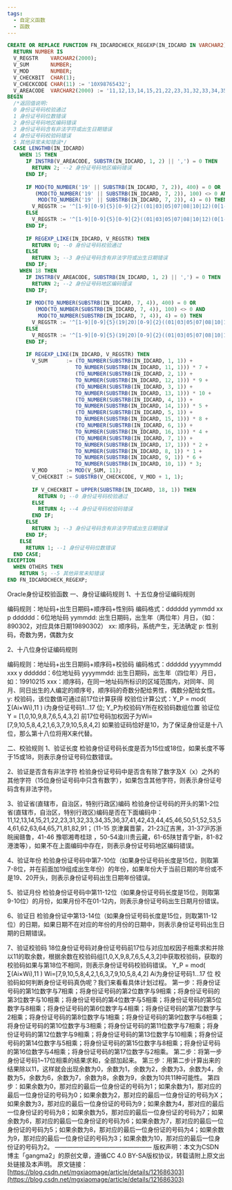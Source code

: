 ```yaml
---
tags:
  - 自定义函数
  - 函数
---
```


```sql
CREATE OR REPLACE FUNCTION FN_IDCARDCHECK_REGEXP(IN_IDCARD IN VARCHAR2)
  RETURN NUMBER IS
  V_REGSTR    VARCHAR2(2000);
  V_SUM       NUMBER;
  V_MOD       NUMBER;
  V_CHECKBIT  CHAR(1);
  V_CHECKCODE CHAR(11) := '10X98765432';
  V_AREACODE  VARCHAR2(2000) := '11,12,13,14,15,21,22,23,31,32,33,34,35,36,37,41,42,43,44,45,46,50,51,52,53,54,61,62,63,64,65,71,81,82,91,';
BEGIN
  /*返回值说明:
  0 身份证号码校验通过
  1 身份证号码位数错误
  2 身份证号码地区编码错误
  3 身份证号码含有非法字符或出生日期错误
  4 身份证号码校验码错误
  5 其他异常未知错误*/
  CASE LENGTHB(IN_IDCARD)
    WHEN 15 THEN
      IF INSTRB(V_AREACODE, SUBSTR(IN_IDCARD, 1, 2) || ',') = 0 THEN
        RETURN 2; --2 身份证号码地区编码错误
      END IF;
    
      IF MOD(TO_NUMBER('19' || SUBSTRB(IN_IDCARD, 7, 2)), 400) = 0 OR
         (MOD(TO_NUMBER('19' || SUBSTRB(IN_IDCARD, 7, 2)), 100) <> 0 AND
          MOD(TO_NUMBER('19' || SUBSTRB(IN_IDCARD, 7, 2)), 4) = 0) THEN
        V_REGSTR := '^[1-9][0-9]{5}[0-9]{2}((01|03|05|07|08|10|12)(0[1-9]|[1-2][0-9]|3[0-1])|(04|06|09|11)(0[1-9]|[1-2][0-9]|30)|02(0[1-9]|[1-2][0-9]))[0-9]{3}$';
      ELSE
        V_REGSTR := '^[1-9][0-9]{5}[0-9]{2}((01|03|05|07|08|10|12)(0[1-9]|[1-2][0-9]|3[0-1])|(04|06|09|11)(0[1-9]|[1-2][0-9]|30)|02(0[1-9]|1[0-9]|2[0-8]))[0-9]{3}$';
      END IF;
    
      IF REGEXP_LIKE(IN_IDCARD, V_REGSTR) THEN
        RETURN 0; --0 身份证号码校验通过
      ELSE
        RETURN 3; --3 身份证号码含有非法字符或出生日期错误
      END IF;
    WHEN 18 THEN
      IF INSTRB(V_AREACODE, SUBSTRB(IN_IDCARD, 1, 2) || ',') = 0 THEN
        RETURN 2; --2 身份证号码地区编码错误
      END IF;
    
      IF MOD(TO_NUMBER(SUBSTRB(IN_IDCARD, 7, 4)), 400) = 0 OR
         (MOD(TO_NUMBER(SUBSTRB(IN_IDCARD, 7, 4)), 100) <> 0 AND
          MOD(TO_NUMBER(SUBSTRB(IN_IDCARD, 7, 4)), 4) = 0) THEN
        V_REGSTR := '^[1-9][0-9]{5}(19|20)[0-9]{2}((01|03|05|07|08|10|12)(0[1-9]|[1-2][0-9]|3[0-1])|(04|06|09|11)(0[1-9]|[1-2][0-9]|30)|02(0[1-9]|[1-2][0-9]))[0-9]{3}[0-9Xx]$';
      ELSE
        V_REGSTR := '^[1-9][0-9]{5}(19|20)[0-9]{2}((01|03|05|07|08|10|12)(0[1-9]|[1-2][0-9]|3[0-1])|(04|06|09|11)(0[1-9]|[1-2][0-9]|30)|02(0[1-9]|1[0-9]|2[0-8]))[0-9]{3}[0-9Xx]$';
      END IF;
    
      IF REGEXP_LIKE(IN_IDCARD, V_REGSTR) THEN
        V_SUM      := (TO_NUMBER(SUBSTRB(IN_IDCARD, 1, 1)) +
                      TO_NUMBER(SUBSTRB(IN_IDCARD, 11, 1))) * 7 +
                      (TO_NUMBER(SUBSTRB(IN_IDCARD, 2, 1)) +
                      TO_NUMBER(SUBSTRB(IN_IDCARD, 12, 1))) * 9 +
                      (TO_NUMBER(SUBSTRB(IN_IDCARD, 3, 1)) +
                      TO_NUMBER(SUBSTRB(IN_IDCARD, 13, 1))) * 10 +
                      (TO_NUMBER(SUBSTRB(IN_IDCARD, 4, 1)) +
                      TO_NUMBER(SUBSTRB(IN_IDCARD, 14, 1))) * 5 +
                      (TO_NUMBER(SUBSTRB(IN_IDCARD, 5, 1)) +
                      TO_NUMBER(SUBSTRB(IN_IDCARD, 15, 1))) * 8 +
                      (TO_NUMBER(SUBSTRB(IN_IDCARD, 6, 1)) +
                      TO_NUMBER(SUBSTRB(IN_IDCARD, 16, 1))) * 4 +
                      (TO_NUMBER(SUBSTRB(IN_IDCARD, 7, 1)) +
                      TO_NUMBER(SUBSTRB(IN_IDCARD, 17, 1))) * 2 +
                      TO_NUMBER(SUBSTRB(IN_IDCARD, 8, 1)) * 1 +
                      TO_NUMBER(SUBSTRB(IN_IDCARD, 9, 1)) * 6 +
                      TO_NUMBER(SUBSTRB(IN_IDCARD, 10, 1)) * 3;
        V_MOD      := MOD(V_SUM, 11);
        V_CHECKBIT := SUBSTRB(V_CHECKCODE, V_MOD + 1, 1);
      
        IF V_CHECKBIT = UPPER(SUBSTRB(IN_IDCARD, 18, 1)) THEN
          RETURN 0; --0 身份证号码校验通过
        ELSE
          RETURN 4; --4 身份证号码校验码错误
        END IF;
      ELSE
        RETURN 3; --3 身份证号码含有非法字符或出生日期错误
      END IF;
    ELSE
      RETURN 1; --1 身份证号码位数错误
  END CASE;
EXCEPTION
  WHEN OTHERS THEN
    RETURN 5; --5 其他异常未知错误
END FN_IDCARDCHECK_REGEXP;


```

Oracle身份证校验函数
一、身份证编码规则
1、十五位身份证编码规则

编码规则：地址码+出生日期码+顺序码+性别码
编码格式：dddddd yymmdd xx p
dddddd：6位地址码
yymmdd: 出生日期码，出生年（两位年）月日，（如：890302，对应具体日期19890302）
xx: 顺序码，系统产生，无法确定
p: 性别码，奇数为男，偶数为女

2、十八位身份证编码规则

编码规则：地址码+出生日期码+顺序码+校验码
编码格式：dddddd yyyymmdd xxx y
dddddd：6位地址码
yyyymmdd: 出生日期码，出生年（四位年）月日，如：19910215
xxx：顺序码，在同一地址码所标识的区域范围内，对同年、同月、同日出生的人编定的顺序号，顺序码的奇数分配给男性，偶数分配给女性。
y: 校验码，该位数值可通过前17位计算获得
校验位计算公式：Y_P = mod( ∑(Ai×Wi),11 )
i为身份证号码1…17 位; Y_P为校验码Y所在校验码数组位置
验证位 Y = [1,0,10,9,8,7,6,5,4,3,2]
前17位号码加权因子为Wi=[7,9,10,5,8,4,2,1,6,3,7,9,10,5,8,4,2]
如果验证码恰好是10，为了保证身份证是十八位，那么第十八位将用X来代替。

二、校验规则
1、验证长度
检验身份证号码长度是否为15位或18位，如果长度不等于15或18，则表示身份证号码位数错误。

2、验证是否含有非法字符
检验身份证号码中是否含有除了数字及X（x）之外的其他字符（15位身份证号码中只含有数字），如果包含其他字符，则表示身份证号码含有非法字符。

3、验证省(直辖市，自治区，特别行政区)编码
检验身份证号码的开头的第1-2位省(直辖市，自治区，特别行政区)编码是否在下面编码中：
11,12,13,14,15,21,22,23,31,32,33,34,35,36,37,41,42,43,44,45,46,50,51,52,53,54,61,62,63,64,65,71,81,82,91；（11-15 京津冀晋蒙，21-23辽吉黑，31-37沪苏浙皖闽赣鲁，41-46 豫鄂湘粤桂琼 ，50-54渝川贵云藏，61-65陕甘青宁新，81-82港澳等），如果不在上面编码中存在，则表示身份证号码地区编码错误。

4、验证年份
检验身份证号码中第7-10位（如果身份证号码长度是15位，则取第7-8位，并在前面加19组成出生年份）的年份，如果年份大于当前日期的年份或不是19、20开头，则表示身份证号码出生日期年份错误。

5、验证月份
检验身份证号码中第11-12位（如果身份证号码长度是15位，则取第9-10位）的月份，如果月份不在01-12内，则表示身份证号码出生日期月份错误。

6、验证日
检验身份证中第13-14位（如果身份证号码长度是15位，则取第11-12位）的日期，如果日期不在对应的年份的月份的日期中，则表示身份证号码出生日期的日期错误。

7、验证校验码
18位身份证号码对身份证号码前17位与对应加权因子相乘求和并除以11的取余数，根据余数在校验码组[1,0,X,9,8,7,6,5,4,3,2]中获取校验码，获取的校验码如果与第18位不相同，则表示身份证号码校验码错误。
Y_P = mod( ∑(Ai×Wi),11 )
Wi=[7,9,10,5,8,4,2,1,6,3,7,9,10,5,8,4,2]
Ai为身份证号码1…17 位
校验码如何判断身份证号码真伪呢？我们来看看具体计划过程。
第一步：将身份证号码的第1位数字与7相乘；将身份证号码的第2位数字与9相乘；将身份证号码的第3位数字与10相乘；将身份证号码的第4位数字与5相乘；将身份证号码的第5位数字与8相乘；将身份证号码的第6位数字与4相乘；将身份证号码的第7位数字与2相乘；将身份证号码的第8位数字与1相乘；将身份证号码的第9位数字与6相乘；将身份证号码的第10位数字与3相乘；将身份证号码的第11位数字与7相乘；将身份证号码的第12位数字与9相乘；将身份证号码的第13位数字与10相乘；将身份证号码的第14位数字与5相乘；将身份证号码的第15位数字与8相乘；将身份证号码的第16位数字与4相乘；将身份证号码的第17位数字与2相乘。
第二步：将第一步身份证号码1~17位相乘的结果求和，全部加起来。
第三步：用第二步计算出来的结果除以11，这样就会出现余数为0，余数为1，余数为2，余数为3，余数为4，余数为5，余数为6，余数为7，余数为8，余数为9，余数为10共11种可能性。
第四步：如果余数为0，那对应的最后一位身份证的号码为1；如果余数为1，那对应的最后一位身份证的号码为0；如果余数为2，那对应的最后一位身份证的号码为X；如果余数为3，那对应的最后一位身份证的号码为9；如果余数为4，那对应的最后一位身份证的号码为8；如果余数为5，那对应的最后一位身份证的号码为7；如果余数为6，那对应的最后一位身份证的号码为6；如果余数为7，那对应的最后一位身份证的号码为5；如果余数为8，那对应的最后一位身份证的号码为4；如果余数为9，那对应的最后一位身份证的号码为3；如果余数为10，那对应的最后一位身份证的号码为2。
————————————————
版权声明：本文为CSDN博主「gangma2」的原创文章，遵循CC 4.0 BY-SA版权协议，转载请附上原文出处链接及本声明。
原文链接：[https://blog.csdn.net/mgxiaomage/article/details/121686303](https://blog.csdn.net/mgxiaomage/article/details/121686303)
